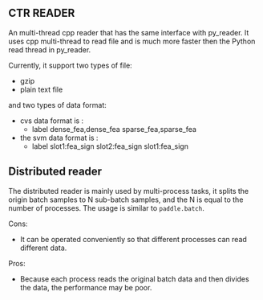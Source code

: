 ## CTR READER

An multi-thread cpp reader that has the same interface with py_reader. It
uses cpp multi-thread to read file and is much more faster then the Python read
thread in py_reader.

Currently, it support two types of file:
 - gzip
 - plain text file

and two types of data format:
 - cvs data format is :
   * label dense_fea,dense_fea sparse_fea,sparse_fea
 - the svm data format is :
   * label slot1:fea_sign slot2:fea_sign slot1:fea_sign

## Distributed reader

The distributed reader is mainly used by multi-process tasks, it splits the origin batch samples to N sub-batch samples, and the N is equal to the number of processes. The usage is similar to `paddle.batch`.

Cons:
  - It can be operated conveniently so that different processes can read different data.

Pros:
  - Because each process reads the original batch data and then divides the data, the performance may be poor.
